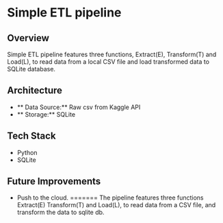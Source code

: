 ﻿# Simple ETL pipeline

## Overview
Simple ETL pipeline features three functions, Extract(E), Transform(T) and Load(L), to read data from a local CSV file and load transformed data to SQLite database.

## Architecture
- ** Data Source:** Raw csv from Kaggle API
- ** Storage:** SQLite

## Tech Stack
- Python
- SQLite

## Future Improvements
- Push to the cloud.
=======
The pipeline features three functions Extract(E) Transform(T) and Load(L), to read data from a CSV file, and transform the data to sqlite db.

